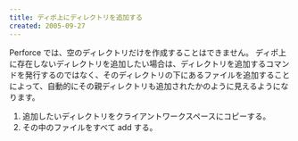 ```yaml
---
title: ディポ上にディレクトリを追加する
created: 2005-09-27
---
```


Perforce では、空のディレクトリだけを作成することはできません。
ディポ上に存在しないディレクトリを追加したい場合は、ディレクトリを追加するコマンドを発行するのではなく、そのディレクトリの下にあるファイルを追加することによって、自動的にその親ディレクトリも追加されたかのように見えるようになります。

1. 追加したいディレクトリをクライアントワークスペースにコピーする。
2. その中のファイルをすべて add する。

